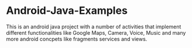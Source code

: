 # Android-Java-Examples
This is an android java project with a number of activities that implement different functionalities like Google Maps, Camera, Voice, Music and many more android concpets like fragments services and views.
